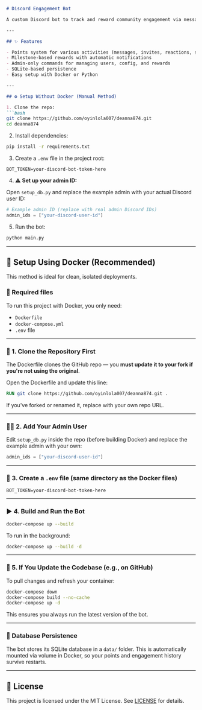 ```markdown
# Discord Engagement Bot

A custom Discord bot to track and reward community engagement via messages, reactions, shares, and invites.

---

## ✨ Features

- Points system for various activities (messages, invites, reactions, shares)
- Milestone-based rewards with automatic notifications
- Admin-only commands for managing users, config, and rewards
- SQLite-based persistence
- Easy setup with Docker or Python

---

## ⚙️ Setup Without Docker (Manual Method)

1. Clone the repo:
```bash
git clone https://github.com/oyinlola007/deanna874.git
cd deanna874
```

2. Install dependencies:
```bash
pip install -r requirements.txt
```

3. Create a `.env` file in the project root:
```
BOT_TOKEN=your-discord-bot-token-here
```

4. ⚠️ **Set up your admin ID:**

Open `setup_db.py` and replace the example admin with your actual Discord user ID:
```python
# Example admin ID (replace with real admin Discord IDs)
admin_ids = ["your-discord-user-id"]
```

5. Run the bot:
```bash
python main.py
```

---

## 🐳 Setup Using Docker (Recommended)

This method is ideal for clean, isolated deployments.

### 📁 Required files

To run this project with Docker, you only need:
- `Dockerfile`
- `docker-compose.yml`
- `.env` file

---

### 🔧 1. Clone the Repository First

The Dockerfile clones the GitHub repo — you **must update it to your fork if you're not using the original**.

Open the Dockerfile and update this line:
```dockerfile
RUN git clone https://github.com/oyinlola007/deanna874.git .
```
If you've forked or renamed it, replace with your own repo URL.

---

### 👮‍♂️ 2. Add Your Admin User

Edit `setup_db.py` inside the repo (before building Docker) and replace the example admin with your own:
```python
admin_ids = ["your-discord-user-id"]
```

---

### 📄 3. Create a `.env` file (same directory as the Docker files)

```env
BOT_TOKEN=your-discord-bot-token-here
```

---

### ▶️ 4. Build and Run the Bot

```bash
docker-compose up --build
```

To run in the background:

```bash
docker-compose up --build -d
```

---

### 🔁 5. If You Update the Codebase (e.g., on GitHub)

To pull changes and refresh your container:
```bash
docker-compose down
docker-compose build --no-cache
docker-compose up -d
```

This ensures you always run the latest version of the bot.

---

### 💾 Database Persistence

The bot stores its SQLite database in a `data/` folder. This is automatically mounted via volume in Docker, so your points and engagement history survive restarts.

---

## 📜 License

This project is licensed under the MIT License. See [LICENSE](LICENSE) for details.
```